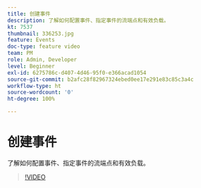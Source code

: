 ```yaml
---
title: 创建事件
description: 了解如何配置事件、指定事件的流端点和有效负载。
kt: 7537
thumbnail: 336253.jpg
feature: Events
doc-type: feature video
team: PM
role: Admin, Developer
level: Beginner
exl-id: 6275786c-d407-4d46-95f0-e366acad1054
source-git-commit: b2afc28f82967324ebed0ee17e291e83c85c3a4c
workflow-type: ht
source-wordcount: '0'
ht-degree: 100%

---
```


# 创建事件

了解如何配置事件、指定事件的流端点和有效负载。

>[!VIDEO](https://video.tv.adobe.com/v/336253?quality=12&learn=on)
